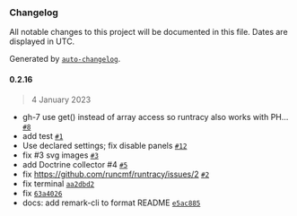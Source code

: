 ### Changelog

All notable changes to this project will be documented in this file. Dates are displayed in UTC.

Generated by [`auto-changelog`](https://github.com/CookPete/auto-changelog).

#### 0.2.16

> 4 January 2023

- gh-7 use get() instead of array access so runtracy also works with PH… [`#8`](https://github.com/semhoun/runtracy/pull/8)
- add test [`#1`](https://github.com/semhoun/runtracy/pull/1)
- Use declared settings; fix disable panels [`#12`](https://github.com/runcmf/runtracy/issues/12)
- fix #3 svg images [`#3`](https://github.com/semhoun/runtracy/issues/3)
- add Doctrine collector #4 [`#5`](https://github.com/semhoun/runtracy/issues/5)
- fix https://github.com/runcmf/runtracy/issues/2 [`#2`](https://github.com/runcmf/runtracy/issues/2)
- fix terminal [`aa2dbd2`](https://github.com/semhoun/runtracy/commit/aa2dbd2b9c49dc045de0c730f3764ec612a2b70a)
- fix [`63a4026`](https://github.com/semhoun/runtracy/commit/63a40262fbc9bec0197a17277bc221bcc4a0a135)
- docs: add remark-cli to format README [`e5ac885`](https://github.com/semhoun/runtracy/commit/e5ac885be91da241c2d0d20937a15a8b89f918df)
